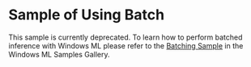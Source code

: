 # Sample of Using Batch

This sample is currently deprecated. To learn how to perform batched inference with Windows ML please refer to the [Batching Sample](https://github.com/microsoft/Windows-Machine-Learning/tree/master/Samples/WinMLSamplesGallery/WinMLSamplesGallery/Samples/Batching) in the Windows ML Samples Gallery.

